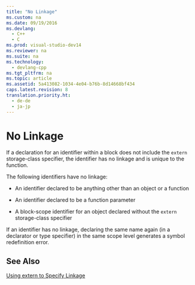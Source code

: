 ```yaml
---
title: "No Linkage"
ms.custom: na
ms.date: 09/19/2016
ms.devlang: 
  - C++
  - C
ms.prod: visual-studio-dev14
ms.reviewer: na
ms.suite: na
ms.technology: 
  - devlang-cpp
ms.tgt_pltfrm: na
ms.topic: article
ms.assetid: 5a413082-1034-4e04-b76b-8d14668bf434
caps.latest.revision: 8
translation.priority.ht: 
  - de-de
  - ja-jp
---
```

# No Linkage
If a declaration for an identifier within a block does not include the `extern` storage-class specifier, the identifier has no linkage and is unique to the function.  
  
 The following identifiers have no linkage:  
  
-   An identifier declared to be anything other than an object or a function  
  
-   An identifier declared to be a function parameter  
  
-   A block-scope identifier for an object declared without the `extern` storage-class specifier  
  
 If an identifier has no linkage, declaring the same name again (in a declarator or type specifier) in the same scope level generates a symbol redefinition error.  
  
## See Also  
 [Using extern to Specify Linkage](../vs140/Using-extern-to-Specify-Linkage.md)